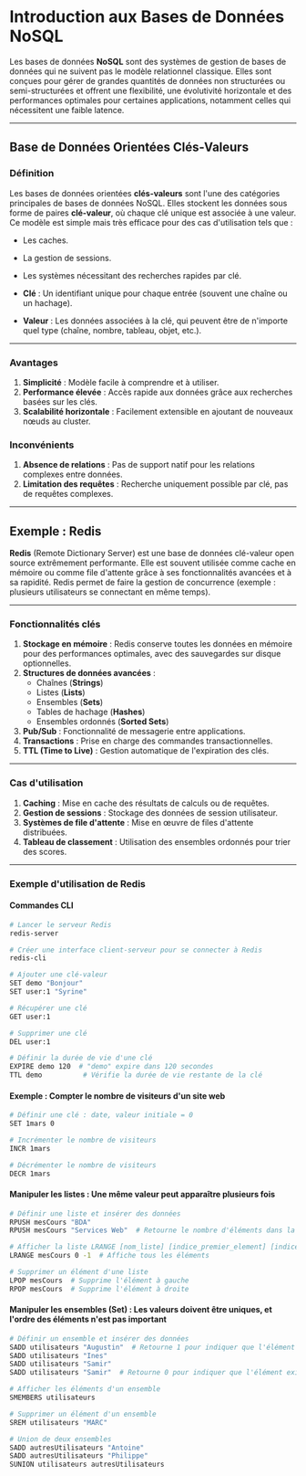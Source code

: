 # Introduction aux Bases de Données NoSQL

Les bases de données **NoSQL** sont des systèmes de gestion de bases de données qui ne suivent pas le modèle relationnel classique. Elles sont conçues pour gérer de grandes quantités de données non structurées ou semi-structurées et offrent une flexibilité, une évolutivité horizontale et des performances optimales pour certaines applications, notamment celles qui nécessitent une faible latence.

---

## Base de Données Orientées Clés-Valeurs

### Définition

Les bases de données orientées **clés-valeurs** sont l'une des catégories principales de bases de données NoSQL. Elles stockent les données sous forme de paires **clé-valeur**, où chaque clé unique est associée à une valeur. Ce modèle est simple mais très efficace pour des cas d'utilisation tels que :
- Les caches.
- La gestion de sessions.
- Les systèmes nécessitant des recherches rapides par clé.

- **Clé** : Un identifiant unique pour chaque entrée (souvent une chaîne ou un hachage).
- **Valeur** : Les données associées à la clé, qui peuvent être de n'importe quel type (chaîne, nombre, tableau, objet, etc.).

---

### Avantages

1. **Simplicité** : Modèle facile à comprendre et à utiliser.
2. **Performance élevée** : Accès rapide aux données grâce aux recherches basées sur les clés.
3. **Scalabilité horizontale** : Facilement extensible en ajoutant de nouveaux nœuds au cluster.

### Inconvénients

1. **Absence de relations** : Pas de support natif pour les relations complexes entre données.
2. **Limitation des requêtes** : Recherche uniquement possible par clé, pas de requêtes complexes.

---

## Exemple : Redis

**Redis** (Remote Dictionary Server) est une base de données clé-valeur open source extrêmement performante. Elle est souvent utilisée comme cache en mémoire ou comme file d'attente grâce à ses fonctionnalités avancées et à sa rapidité. Redis permet de faire la gestion de concurrence (exemple : plusieurs utilisateurs se connectant en même temps).

---

### Fonctionnalités clés

1. **Stockage en mémoire** : Redis conserve toutes les données en mémoire pour des performances optimales, avec des sauvegardes sur disque optionnelles.
2. **Structures de données avancées** :
    - Chaînes (**Strings**)
    - Listes (**Lists**)
    - Ensembles (**Sets**)
    - Tables de hachage (**Hashes**)
    - Ensembles ordonnés (**Sorted Sets**)
3. **Pub/Sub** : Fonctionnalité de messagerie entre applications.
4. **Transactions** : Prise en charge des commandes transactionnelles.
5. **TTL (Time to Live)** : Gestion automatique de l'expiration des clés.

---

### Cas d'utilisation

1. **Caching** : Mise en cache des résultats de calculs ou de requêtes.
2. **Gestion de sessions** : Stockage des données de session utilisateur.
3. **Systèmes de file d'attente** : Mise en œuvre de files d'attente distribuées.
4. **Tableau de classement** : Utilisation des ensembles ordonnés pour trier des scores.

---

### Exemple d'utilisation de Redis

#### Commandes CLI
```bash
# Lancer le serveur Redis
redis-server

# Créer une interface client-serveur pour se connecter à Redis
redis-cli

# Ajouter une clé-valeur
SET demo "Bonjour"
SET user:1 "Syrine"

# Récupérer une clé
GET user:1

# Supprimer une clé
DEL user:1

# Définir la durée de vie d'une clé
EXPIRE demo 120  # "demo" expire dans 120 secondes
TTL demo          # Vérifie la durée de vie restante de la clé
```

#### Exemple : Compter le nombre de visiteurs d'un site web
```bash
# Définir une clé : date, valeur initiale = 0
SET 1mars 0

# Incrémenter le nombre de visiteurs
INCR 1mars

# Décrémenter le nombre de visiteurs
DECR 1mars
```

#### Manipuler les listes : Une même valeur peut apparaître plusieurs fois
```bash
# Définir une liste et insérer des données
RPUSH mesCours "BDA"
RPUSH mesCours "Services Web"  # Retourne le nombre d'éléments dans la liste

# Afficher la liste LRANGE [nom_liste] [indice_premier_element] [indice_dernier_element]
LRANGE mesCours 0 -1  # Affiche tous les éléments

# Supprimer un élément d'une liste
LPOP mesCours  # Supprime l'élément à gauche
RPOP mesCours  # Supprime l'élément à droite
```

#### Manipuler les ensembles (Set) : Les valeurs doivent être uniques, et l'ordre des éléments n'est pas important
```bash
# Définir un ensemble et insérer des données
SADD utilisateurs "Augustin"  # Retourne 1 pour indiquer que l'élément a été ajouté
SADD utilisateurs "Ines"
SADD utilisateurs "Samir"
SADD utilisateurs "Samir"  # Retourne 0 pour indiquer que l'élément existe déjà

# Afficher les éléments d'un ensemble
SMEMBERS utilisateurs

# Supprimer un élément d'un ensemble
SREM utilisateurs "MARC"

# Union de deux ensembles
SADD autresUtilisateurs "Antoine"
SADD autresUtilisateurs "Philippe"
SUNION utilisateurs autresUtilisateurs
```

